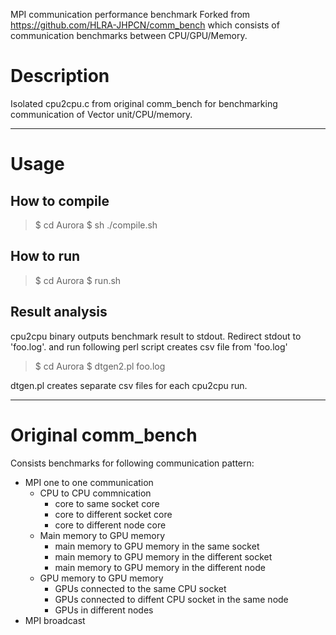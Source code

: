 MPI communication performance benchmark
Forked from <https://github.com/HLRA-JHPCN/comm_bench>
 which consists of communication benchmarks between CPU/GPU/Memory.

# Description
Isolated cpu2cpu.c from original comm_bench for benchmarking communication of Vector unit/CPU/memory.

------
# Usage
## How to compile
> $ cd Aurora
> $ sh ./compile.sh

## How to run
> $ cd Aurora
> $ run.sh

## Result analysis
cpu2cpu binary outputs benchmark result to stdout.
Redirect stdout to 'foo.log'. and run following perl script creates csv file from 'foo.log'
> $ cd Aurora
> $ dtgen2.pl foo.log

dtgen.pl creates separate csv files for each cpu2cpu run. 

------
# Original comm_bench
Consists benchmarks for following communication pattern:

* MPI one to one communication
  * CPU to CPU commnication
     * core to same socket core
     * core to different socket core
     * core to different node core
  * Main memory to GPU memory
     * main memory to GPU memory in the same socket
     * main memory to GPU memory in the different socket
     * main memory to GPU memory in the different node
  * GPU memory to GPU memory
     * GPUs connected to the same CPU socket
     * GPUs connected to diffent CPU socket in the same node
     * GPUs in different nodes
* MPI broadcast
